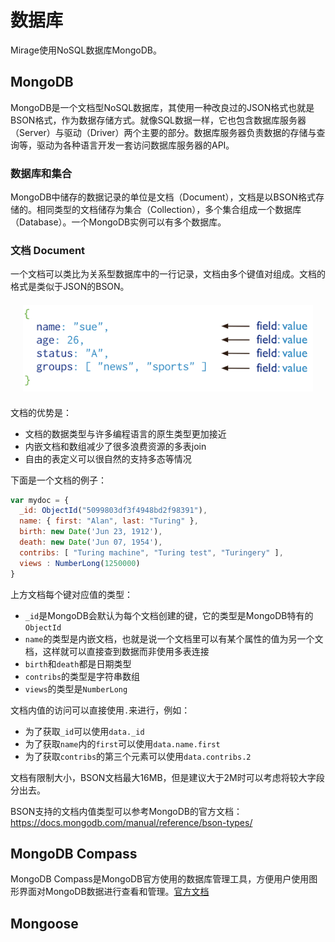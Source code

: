 # 数据库

Mirage使用NoSQL数据库MongoDB。

## MongoDB

MongoDB是一个文档型NoSQL数据库，其使用一种改良过的JSON格式也就是BSON格式，作为数据存储方式。就像SQL数据一样，它也包含数据库服务器（Server）与驱动（Driver）两个主要的部分。数据库服务器负责数据的存储与查询等，驱动为各种语言开发一套访问数据库服务器的API。

### 数据库和集合

MongoDB中储存的数据记录的单位是文档（Document），文档是以BSON格式存储的。相同类型的文档储存为集合（Collection），多个集合组成一个数据库（Database）。一个MongoDB实例可以有多个数据库。

### 文档 Document

一个文档可以类比为关系型数据库中的一行记录，文档由多个键值对组成。文档的格式是类似于JSON的BSON。

<div style="text-align:center;margin:20px;"><img src="./img/document.svg" width=550 /></div>

文档的优势是：

* 文档的数据类型与许多编程语言的原生类型更加接近
* 内嵌文档和数组减少了很多浪费资源的多表join
* 自由的表定义可以很自然的支持多态等情况

下面是一个文档的例子：

```js
var mydoc = {
  _id: ObjectId("5099803df3f4948bd2f98391"),
  name: { first: "Alan", last: "Turing" },
  birth: new Date('Jun 23, 1912'),
  death: new Date('Jun 07, 1954'),
  contribs: [ "Turing machine", "Turing test", "Turingery" ],
  views : NumberLong(1250000)
}
```

上方文档每个键对应值的类型：
* `_id`是MongoDB会默认为每个文档创建的键，它的类型是MongoDB特有的`ObjectId`
* `name`的类型是内嵌文档，也就是说一个文档里可以有某个属性的值为另一个文档，这样就可以直接查到数据而非使用多表连接
* `birth`和`death`都是日期类型
* `contribs`的类型是字符串数组
* `views`的类型是`NumberLong `

文档内值的访问可以直接使用`.`来进行，例如：
* 为了获取`_id`可以使用`data._id`
* 为了获取`name`内的`first`可以使用`data.name.first`
* 为了获取`contribs`的第三个元素可以使用`data.contribs.2`

文档有限制大小，BSON文档最大16MB，但是建议大于2M时可以考虑将较大字段分出去。

BSON支持的文档内值类型可以参考MongoDB的官方文档：https://docs.mongodb.com/manual/reference/bson-types/


## MongoDB Compass

MongoDB Compass是MongoDB官方使用的数据库管理工具，方便用户使用图形界面对MongoDB数据进行查看和管理。[官方文档](https://docs.mongodb.com/compass/current/)

## Mongoose

